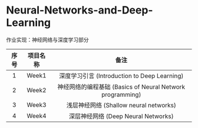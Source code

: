 # Neural-Networks-and-Deep-Learning
作业实现：神经网络与深度学习部分

| 序号 | 项目名称 |                            备注                            |
| :--: | :------: | :--------------------------------------------------------: |
|  1   |  Week1   |        深度学习引言 (Introduction to Deep Learning)        |
|  2   |  Week2   | 神经网络的编程基础 (Basics of Neural Network  programming) |
|  3   |  Week3   |           浅层神经网络 (Shallow neural networks)           |
|  4   |  Week4   |            深层神经网络 (Deep Neural Networks)             |
